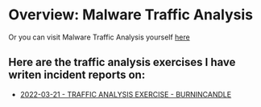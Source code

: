 # Overview: Malware Traffic Analysis
Or you can visit Malware Traffic Analysis yourself [here](https://www.malware-traffic-analysis.net/training-exercises.html)

## Here are the traffic analysis exercises I have writen incident reports on:
- [2022-03-21 - TRAFFIC ANALYSIS EXERCISE - BURNINCANDLE](./2022-03-21%20-%20TRAFFIC%20ANALYSIS%20EXERCISE%20-%20BURNINCANDLE.md)